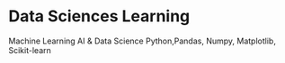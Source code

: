 # Data Sciences Learning 
Machine Learning AI & Data Science
Python,Pandas, Numpy, Matplotlib, Scikit-learn
